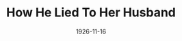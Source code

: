 ---
title: How He Lied To Her Husband
date: 1926-11-16
opening_date: 1926-11-16
closing_date: 1926-11-17
layout: productions
playbill:
Theatre: Theatre Jacksonville
cast:
- He: Frank H. Elmore, Jr.
- She: Winifred Snowden
- Her Husband: Philip S. May
crew:
- Director: Tracy L'Engle
- Set construction:
  - Anne C. Lalor
  - Birsa Shepard
  - Gordon McCauley
  - Strawn Perry
- Lighting:
  - Earl C. Ogden
  - Martha Race
- Props: Mrs. A.S. Peatross
understudies:
orchestra:
---